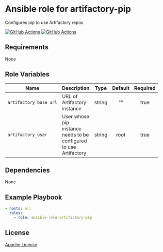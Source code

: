 Ansible role for artifactory-pip
==================================

Configures pip to use Artifactory repos

[![GitHub Actions](https://github.com/mongodb-ansible-roles/ansible-role-artifactory-pip/workflows/Molecule%20Test/badge.svg)](https://github.com/mongodb-ansible-roles/ansible-role-artifactory-pip/actions?query=workflow%3A%22Molecule+Test%22)
[![GitHub Actions](https://github.com/mongodb-ansible-roles/ansible-role-artifactory-pip/workflows/Release/badge.svg)](https://github.com/mongodb-ansible-roles/ansible-role-artifactory-pip/actions?query=workflow%3A%22Release%22)

Requirements
------------

None

Role Variables
--------------

| Name | Description | Type | Default | Required |
|------|-------------|:----:|:-------:|:--------:|
| `artifactory_base_url` | URL of Artifactory instance | string | "" | true |
| `artifactory_user` | User whose pip instance needs to be configured to use Artifactory | string | root | true |

Dependencies
------------

None

Example Playbook
----------------

```yaml
- hosts: all
  roles:
    - role: ansible-role-artifactory-pip
```

License
-------

[Apache License](LICENSE)
